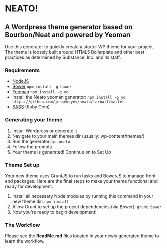 # NEATO!
## A Wordpress theme generator based on Bourbon/Neat and powered by Yeoman

Use this generator to quickly create a starter WP theme for your project. The theme is loosely built around HTML5 Boilerplate and other best practices as determined by Substance, Inc. and its staff.

### Requirements
* [NodeJS](http://www.nodejs.org/download/)
* [Bower](http://bower.io/#install-bower) `npm install -g bower`
* [Yeoman](http://yeoman.io/) `npm install -g yo`
* Install the Neato yeoman generator: `npm install -g yo https://github.com/jessekeyes/neato/tarball/master`
* [SASS](http://sass-lang.com/install) (Ruby Gem)

### Generating your theme

1. Install Wordpress or generate it
2. Navigate to your main themes dir (usually: wp-content/themes/)
3. Run the generator: `yo neato`
4. Follow the prompts
5. Your theme is generated! Continue on to Set Up

### Theme Set up

Your new theme uses GruntJS to run tasks and BowerJS to manage front end packages. Here are the final steps to make your theme functional and ready for development.

1. Install all necessary Node modules by running this command in your new theme dir: `npm install`
2. Allow Grunt to set up the project dependencies (via Bower): `grunt bower`
3. Now you're ready to begin development!

### The Workflow

Please see the **ReadMe.md** files located in your newly generated theme to learn the workflow.